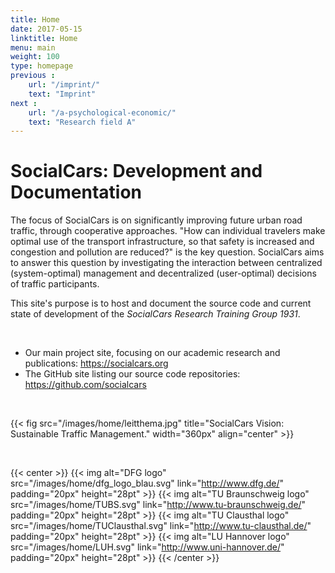 ```yaml
---
title: Home
date: 2017-05-15
linktitle: Home
menu: main
weight: 100
type: homepage
previous :
    url: "/imprint/"
    text: "Imprint"
next :
    url: "/a-psychological-economic/"
    text: "Research field A"
---
```


# SocialCars: Development and Documentation

The focus of SocialCars is on significantly improving future urban road traffic, through cooperative approaches.
"How can individual travelers make optimal use of the transport infrastructure, so that safety is increased and congestion and pollution are reduced?" is the key question.
SocialCars aims to answer this question by investigating the interaction between centralized (system-optimal) management and decentralized (user-optimal) decisions of traffic participants.

This site's purpose is to host and document the source code and current state of development of the *SocialCars Research Training Group 1931*.

<br>

* Our main project site, focusing on our academic research and publications: https://socialcars.org
* The GitHub site listing our source code repositories: https://github.com/socialcars

<br>

{{< fig src="/images/home/leitthema.jpg" title="SocialCars Vision: Sustainable Traffic Management." width="360px" align="center" >}}

<br>

{{< center >}}
{{< img alt="DFG logo" src="/images/home/dfg_logo_blau.svg" link="http://www.dfg.de/" padding="20px" height="28pt" >}}
{{< img alt="TU Braunschweig logo" src="/images/home/TUBS.svg" link="http://www.tu-braunschweig.de/" padding="20px" height="28pt" >}}
{{< img alt="TU Clausthal logo" src="/images/home/TUClausthal.svg" link="http://www.tu-clausthal.de/" padding="20px" height="28pt" >}}
{{< img alt="LU Hannover logo" src="/images/home/LUH.svg" link="http://www.uni-hannover.de/" padding="20px" height="28pt" >}}
{{< /center >}}
